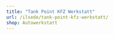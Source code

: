 ```yaml
---
title: "Tank Point KFZ Werkstatt"
url: /ilsede/tank-point-kfz-werkstatt/
shop: Autowerkstatt
---
```

